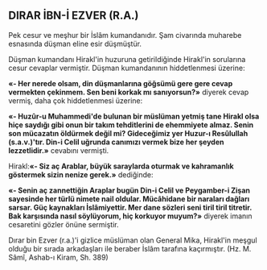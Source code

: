 ## DIRAR İBN-İ EZVER (R.A.)

Pek cesur ve meşhur bir İslâm kumanda­nıdır. Şam civarında muharebe esnasında düş­man eline esir düşmüştür.

Düşman kumandanı Hirakl'in huzuruna ge­tirildiğinde Hirakl'in sorularına cesur cevaplar vermiştir. Düşman kumandanının hiddetlenmesi üzerine:

**«- Her nerede olsam, din düşmanlarına göğsümü gere gere cevap vermekten çekinmem. Sen beni korkak mı sanıyorsun?»** diyerek cevap vermiş, daha çok hiddetlenmesi üzerine:

**«- Huzûr-u Muhammedi'de bulunan bir müslüman yetmiş tane Hirakl olsa hiçe saydığı gibi onun bir takım tehditlerini de ehemmiyete almaz. Se­nin son mücazatın öldürmek değil mi? Gideceğimiz yer Huzur-ı Resûlullah (s.a.v.)'tır. Din-i Celil uğrunda canımızı vermek bize her şeyden lezzetlidir.»** cevabını vermişti.

Hirakl:**«- Siz aç Arablar, büyük saraylar­da oturmak ve kahramanlık göstermek sizin ne­nize gerek.»** dediğinde:

**«- Senin aç zannettiğin Araplar bugün Din-i Celil ve Peygamber-i Zişan sayesinde her türlü nimete nail oldular. Mücâhidane bir naraları dağları sarsar. Güç kaynakları İslâmiyettir. Mer dane sözleri seni tiril tiril titretir. Bak karşısında nasıl söylüyorum, hiç korkuyor muyum?»** diye­rek imanın cesaretini gözler önüne sermiştir.

Dırar bin Ezver (r.a.)'i gizlice müslüman olan General Mika, Hirakl'in meşgul olduğu bir sırada arkadaşları ile beraber İslâm tarafına ka­çırmıştır. (Hz. M. Sâmî, Ashab-ı Kiram, Sh. 389)
